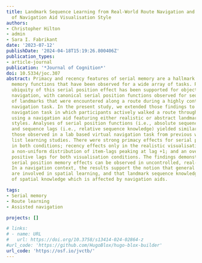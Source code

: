 ```yaml
---
title: Landmark Sequence Learning from Real-World Route Navigation and the Impact
  of Navigation Aid Visualisation Style
authors:
- Christopher Hilton
- admin
- Sara I. Fabrikant
date: '2023-07-12'
publishDate: '2024-04-18T15:19:26.800406Z'
publication_types:
- article-journal
publication: '*Journal of Cognition*'
doi: 10.5334/joc.307
abstract: Primacy and recency features of serial memory are a hallmark of typical
  memory functions that have been observed for a wide array of tasks. Recently, the
  ubiquity of this serial position effect has been supported for objects learned during
  navigation, with canonical serial position functions observed for sequence memory
  of landmarks that were encountered along a route during a highly controlled virtual
  navigation task. In the present study, we extended those findings to a real-world
  navigation task in which participants actively walked a route through a city whilst
  using a navigation aid featuring either realistic or abstract landmark visualisation
  styles. Analyses of serial position functions (i.e., absolute sequence knowledge)
  and sequence lags (i.e., relative sequence knowledge) yielded similar profiles to
  those observed in a lab based virtual navigation task from previous work and non-spatial
  list learning studies. There were strong primacy effects for serial position memory
  in both conditions; recency effects only in the realistic visualisation condition;
  a non-uniform distribution of item-lags peaking at lag +1; and an overall bias towards
  positive lags for both visualisation conditions. The findings demonstrate that benchmark
  serial position memory effects can be observed in uncontrolled, real-world behaviour.
  In a navigation context, the results support the notion that general memory mechanisms
  are involved in spatial learning, and that landmark sequence knowledge is a feature
  of spatial knowledge which is affected by navigation aids.

tags:
- Serial memory
- Route learning
- Assisted navigation

projects: []

# links:
# - name: URL
#   url: https://doi.org/10.3758/s13414-024-02864-z
#url_code: 'https://github.com/HugoBlox/hugo-blox-builder'
url_code: 'https://osf.io/jvctb/'
---
```

